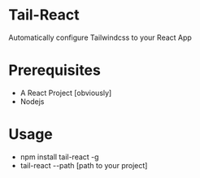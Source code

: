 # Tail-React
Automatically configure Tailwindcss to your React App

# Prerequisites
* A React Project [obviously]
* Nodejs

# Usage
* npm install tail-react -g
* tail-react --path [path to your project]

